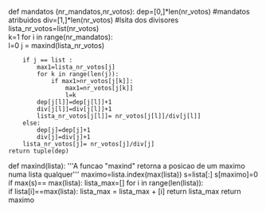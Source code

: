 def mandatos (nr_mandatos,nr_votos):
    dep=[0,]*len(nr_votos)   #mandatos atribuidos
    div=[1,]*len(nr_votos)   #lsita dos divisores
    lista_nr_votos=list(nr_votos)   
    k=1
    for i in range(nr_mandatos):               
        l=0
        j = maxind(lista_nr_votos)
        
        if j == list :
            max1=lista_nr_votos[j]
            for k in range(len(j)):     
                if max1>nr_votos[j[k]]: 
                    max1=nr_votos[j[k]]
                    l=k               
            dep[j[l]]=dep[j[l]]+1  
            div[j[l]]=div[j[l]]+1 
            lista_nr_votos[j[l]]= nr_votos[j[l]]/div[j[l]] 
        else:
            dep[j]=dep[j]+1  
            div[j]=div[j]+1        
        lista_nr_votos[j]= nr_votos[j]/div[j] 
    return tuple(dep)

def maxind(lista):
    '''A funcao "maxind" retorna a posicao de um maximo numa lista qualquer'''
    maximo=lista.index(max(lista))
    s=lista[:]
    s[maximo]=0
    if max(s)== max(lista):
        lista_max=[]
        for i in range(len(lista)):                             
            if lista[i]==max(lista):
                lista_max = lista_max + [i]
                return lista_max
    return maximo

